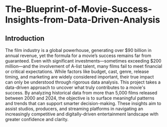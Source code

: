 # The-Blueprint-of-Movie-Success-Insights-from-Data-Driven-Analysis



## Introduction
The film industry is a global powerhouse, generating over $90 billion in annual revenue, yet the formula for a movie’s success remains far from guaranteed. Even with significant investments—sometimes exceeding $200 million—and the involvement of A-list talent, many films fail to meet financial or critical expectations. While factors like budget, cast, genre, release timing, and marketing are widely considered important, their true impact can only be understood through rigorous data analysis.
This project takes a data-driven approach to uncover what truly contributes to a movie's success. By analyzing historical data from more than 5,000 films released between 2000 and 2024, the objective is to surface meaningful patterns and trends that can support smarter decision-making. These insights aim to assist studios, producers, and streaming platforms in navigating an increasingly competitive and digitally-driven entertainment landscape with greater confidence and clarity.

